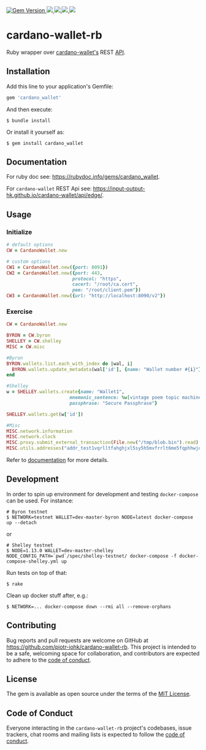 
<a href="https://badge.fury.io/rb/cardano_wallet">
  <img src="https://badge.fury.io/rb/cardano_wallet.svg" alt="Gem Version">
</a>
<a href="https://github.com/piotr-iohk/cardano-wallet-rb/releases">
  <img src="https://img.shields.io/github/release/piotr-iohk/cardano-wallet-rb.svg" />
</a>
<a href="https://codecov.io/gh/piotr-iohk/cardano-wallet-rb">
  <img src="https://codecov.io/gh/piotr-iohk/cardano-wallet-rb/branch/master/graph/badge.svg?token=OmUMUeyR21" />
</a>
<a href="https://github.com/piotr-iohk/cardano-wallet-rb/actions?query=workflow%3ATests">
  <img src="https://github.com/piotr-iohk/cardano-wallet-rb/workflows/Tests/badge.svg" />
</a>
<a href="https://github.com/piotr-iohk/cardano-wallet-rb/actions?query=workflow%3ANightly">
  <img src="https://github.com/piotr-iohk/cardano-wallet-rb/workflows/Nightly/badge.svg" />
</a>

# cardano-wallet-rb

Ruby wrapper over [cardano-wallet's](https://github.com/input-output-hk/cardano-wallet) REST [API](https://input-output-hk.github.io/cardano-wallet/api/edge/).

## Installation

Add this line to your application's Gemfile:

```ruby
gem 'cardano_wallet'
```

And then execute:

    $ bundle install

Or install it yourself as:

    $ gem install cardano_wallet

## Documentation

For ruby doc see: https://rubydoc.info/gems/cardano_wallet.

For `cardano-wallet` REST Api see: https://input-output-hk.github.io/cardano-wallet/api/edge/.

## Usage

### Initialize

```ruby
# default options
CW = CardanoWallet.new

# custom options
CW1 = CardanoWallet.new({port: 8091})
CW2 = CardanoWallet.new({port: 443,
                        protocol: "https",
                        cacert: "/root/ca.cert",
                        pem: "/root/client.pem"})
CW3 = CardanoWallet.new({url: "http://localhost:8090/v2"})
```

### Exercise
```ruby
CW = CardanoWallet.new

BYRON = CW.byron
SHELLEY = CW.shelley
MISC = CW.misc

#Byron
BYRON.wallets.list.each_with_index do |wal, i|
  BYRON.wallets.update_metadata(wal['id'], {name: "Wallet number #{i}"})
end

#Shelley
w = SHELLEY.wallets.create{name: "Wallet1",
                       mnemonic_sentence: %w[vintage poem topic machine hazard cement dune glimpse fix brief account badge mass silly business],
                       passphrase: "Secure Passphrase"}

SHELLEY.wallets.get(w['id'])

#Misc
MISC.network.information
MISC.network.clock
MISC.proxy.submit_external_transaction(File.new("/tmp/blob.bin").read)
MISC.utils.addresses("addr_test1vqrlltfahghjxl5sy5h5mvfrrlt6me5fqphhwjqvj5jd88cccqcek")
```

Refer to [documentation](https://rubydoc.info/gems/cardano_wallet) for more details.

## Development

In order to spin up environment for development and testing `docker-compose` can be used. For instance:

    # Byron testnet
    $ NETWORK=testnet WALLET=dev-master-byron NODE=latest docker-compose up --detach

or

    # Shelley testnet
    $ NODE=1.13.0 WALLET=dev-master-shelley NODE_CONFIG_PATH=`pwd`/spec/shelley-testnet/ docker-compose -f docker-compose-shelley.yml up

Run tests on top of that:

    $ rake

Clean up docker stuff after, e.g.:

    $ NETWORK=... docker-compose down --rmi all --remove-orphans

## Contributing

Bug reports and pull requests are welcome on GitHub at https://github.com/piotr-iohk/cardano-wallet-rb. This project is intended to be a safe, welcoming space for collaboration, and contributors are expected to adhere to the [code of conduct](https://github.com/piotr-iohk/cardano-wallet-rb/blob/master/CODE_OF_CONDUCT.md).


## License

The gem is available as open source under the terms of the [MIT License](https://opensource.org/licenses/MIT).

## Code of Conduct

Everyone interacting in the `cardano-wallet-rb` project's codebases, issue trackers, chat rooms and mailing lists is expected to follow the [code of conduct](https://github.com/piotr-iohk/cardano-wallet-rb/blob/master/CODE_OF_CONDUCT.md).
